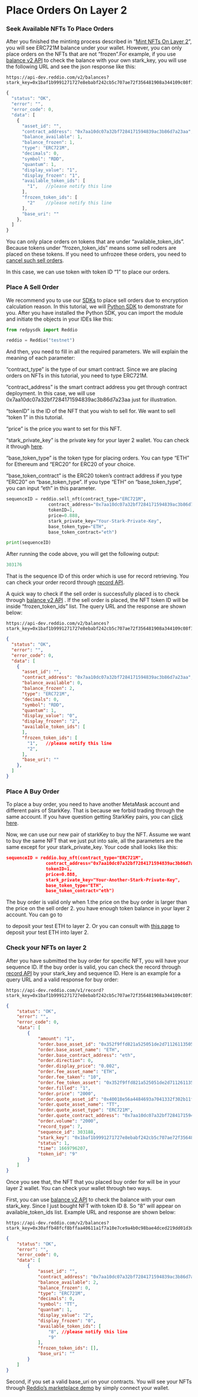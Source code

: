 # Place Orders On Layer 2

### Seek Available NFTs To Place Orders

After you finished the mintintg process described in “[Mint NFTs On Layer 2](https://docs.reddio.com/guide/getting-started/mint-nfts-on-layer-2.html)”, you will see ERC721M balance under your wallet. However, you can only place orders on the NFTs that are not “frozen”.For example, if you use [balance v2 API](https://docs.reddio.com/guide/api-reference/balance.html#get-balances-v2) to check the balance with your own stark_key, you will use the following URL and see the json response like this:

```shell
https://api-dev.reddio.com/v2/balances?stark_key=0x1baf1b9991271727e8ebabf242cb5c707ae72f356481908a344109c08f11c3
```

```js
{
  "status": "OK",
  "error": "",
  "error_code": 0,
  "data": [
    {
      "asset_id": "",
      "contract_address": "0x7aa10dc07a32bf7284171594839ac3b86d7a23aa",
      "balance_available": 1,
      "balance_frozen": 1,
      "type": "ERC721M",
      "decimals": 0,
      "symbol": "RDD",
      "quantum": 1,
      "display_value": "1",
      "display_frozen": "1",
      "available_token_ids": [
        "1",   //please notify this line
      ],
      "frozen_token_ids": [
        "2"    //please notify this line
      ],
      "base_uri": ""
    },
  ]
}
```



You can only place orders on tokens that are under “available_token_ids”. Because tokens under “frozen_token_ids” means some sell roders are placed on these tokens. If you need to unfrozee these orders, you need to [cancel such sell orders](https://docs.reddio.com/guide/api-reference/order.html#cancel-an-order).

In this case, we can use token with token ID “1” to place our orders.

### Place A Sell Order

We recommend you to use our [SDKs](https://docs.reddio.com/guide/jssdk-reference/initiate-sdk.html) to place sell orders due to encryption calculation reason. In this tutorial, we will [Python SDK](https://github.com/reddio-com/red-py-sdk) to demonstrate for you. After you have installed the Python SDK, you can import the module and initiate the objects in your IDEs like this:

```python
from redpysdk import Reddio

reddio = Reddio("testnet")
```

And then, you need to fill in all the required parameters. We will explain the meaning of each parameter:

“contract_type” is the type of our smart contract. Since we are placing orders on NFTs in this tutorial, you need to type ERC721M.

“contract_address” is the smart contract address you get through contract deployment. In this case, we will use 0x7aa10dc07a32bf7284171594839ac3b86d7a23aa just for illustration.

“tokenID” is the ID of the NFT that you wish to sell for. We want to sell “token 1” in this tutorial.

“price” is the price you want to set for this NFT. 

“stark_private_key” is the private key for your layer 2 wallet. You can check it through [here](https://docs.reddio.com/guide/getting-started/mint-nfts-on-layer-2.html#connect-wallet-and-get-public-key-on-layer-2).

“base_token_type” is the token type for placing orders. You can type “ETH” for Ethereum and “ERC20” for ERC20 of your choice.

“base_token_contract” is the ERC20 token’s contract address if you type “ERC20” on “base_token_type”. If you type “ETH” on “base_token_type”, you can input “eth” in this parameter. 

```python
sequenceID = reddio.sell_nft(contract_type="ERC721M",
                contract_address="0x7aa10dc07a32bf7284171594839ac3b86d7a23aa",
                tokenID=1,
                price=0.888,
                stark_private_key="Your-Stark-Private-Key",
                base_token_type="ETH",
                base_token_contract="eth")

print(sequenceID)
```

After running the code above, you will get the following output:

```python
303176
```

That is the sequence ID of this order which is use for record retrieving. You can check your order record through [record API](https://docs.reddio.com/guide/api-reference/record.html#get-record).

A quick way to check if the sell order is successfully placed is to check through [balance v2 API](https://docs.reddio.com/guide/api-reference/balance.html#get-balances-v2) . If the sell order is placed, the NFT token ID will be inside “frozen_token_ids” list. The query URL and the response are shown below:

```shell
https://api-dev.reddio.com/v2/balances?stark_key=0x1baf1b9991271727e8ebabf242cb5c707ae72f356481908a344109c08f11c3
```

```json
{
  "status": "OK",
  "error": "",
  "error_code": 0,
  "data": [
    {
      "asset_id": "",
      "contract_address": "0x7aa10dc07a32bf7284171594839ac3b86d7a23aa",
      "balance_available": 0,
      "balance_frozen": 2,
      "type": "ERC721M",
      "decimals": 0,
      "symbol": "RDD",
      "quantum": 1,
      "display_value": "0",
      "display_frozen": "2",
      "available_token_ids": [
      ],
      "frozen_token_ids": [
        "1",   //please notify this line
        "2",
      ],
      "base_uri": ""
    },
  ]
}
```

### Place A Buy Order

To place a buy order, you need to have another MetaMask account and different pairs of StarkKey. That is because we forbid trading through the same account. If you have question getting StarkKey pairs, you can [click here](https://docs.reddio.com/guide/getting-started/mint-nfts-on-layer-2.html#connect-wallet-and-get-public-key-on-layer-2).

Now, we can use our new pair of starkKey to buy the NFT. Assume we want to buy the same NFT that we just put into sale, all the parameters are the same except for your stark_private_key. Your code shall looks like this:

```json
sequenceID = reddio.buy_nft(contract_type="ERC721M",
               contract_address="0x7aa10dc07a32bf7284171594839ac3b86d7a23aa",
               tokenID=1,
               price=0.888,
               stark_private_key="Your-Another-Stark-Private-Key",
               base_token_type="ETH",
               base_token_contract="eth")
```

The buy order is valid only when  1.the price on the buy order is larger than the price on the sell order 2. you have enough token balance in your layer 2 account. You can go to

to deposit your test ETH to layer 2. Or you can consult with [this page](https://docs.reddio.com/guide/getting-started/transfer-eths-between-layer-1-and-layer-2.html#from-layer-1-to-layer-2-deposit) to deposit your test ETH into layer 2.

### Check your NFTs on layer 2

After you have submitted the buy order for specific NFT, you will have your sequence ID. If the buy order is valid, you can check the record through [record API](https://docs.reddio.com/guide/api-reference/record.html) by your stark_key and sequence ID. Here is an example for a query URL and a valid response for buy order:

```shell
https://api-dev.reddio.com/v1/record?stark_key=0x1baf1b9991271727e8ebabf242cb5c707ae72f356481908a344109c08f11c3&sequence_id=303188
```

```json
{
    "status": "OK",
    "error": "",
    "error_code": 0,
    "data": [
        {
            "amount": "1",
            "order.base_asset_id": "0x352f9ffd821a525051de2d71126113505a7b0a73d98dbc0ac0ff343cfbdef5e",
            "order.base_asset_name": "ETH",
            "order.base_contract_address": "eth",
            "order.direction": 0,
            "order.display_price": "0.002",
            "order.fee_asset_name": "ETH",
            "order.fee_taken": "10",
            "order.fee_token_asset": "0x352f9ffd821a525051de2d71126113505a7b0a73d98dbc0ac0ff343cfbdef5e",
            "order.filled": "1",
            "order.price": "2000",
            "order.quote_asset_id": "0x40018e56a4484693a7041332f302b11f604ec1f42763b567cb936cd3e7f135b",
            "order.quote_asset_name": "TT",
            "order.quote_asset_type": "ERC721M",
            "order.quote_contract_address": "0x7aa10dc07a32bf7284171594839ac3b86d7a23aa",
            "order.volume": "2000",
            "record_type": 7,
            "sequence_id": 303188,
            "stark_key": "0x1baf1b9991271727e8ebabf242cb5c707ae72f356481908a344109c08f11c3",
            "status": 1,
            "time": 1669796207,
            "token_id": "9"
        }
    ]
}
```

Once you see that, the NFT that you placed buy order for will be in your layer 2 wallet.  You can check your wallet through two ways.

First, you can use [balance v2 API](https://docs.reddio.com/guide/api-reference/balance.html#get-balances-v2) to check the balance with your own stark_key. Since I just bought NFT with token ID 8. So “8” will appear on available_token_ids list. Example URL and response are shown below:

```shell
https://api-dev.reddio.com/v2/balances?stark_key=0x30affb48fcf8bffaa40611a1f7a10e7ce9a4b0c98bae4dced219dd01d3db4fb
```

```json
{
    "status": "OK",
    "error": "",
    "error_code": 0,
    "data": [
        {
            "asset_id": "",
            "contract_address": "0x7aa10dc07a32bf7284171594839ac3b86d7a23aa", //please notify this line
            "balance_available": 2,
            "balance_frozen": 0,
            "type": "ERC721M",
            "decimals": 0,
            "symbol": "TT",
            "quantum": 1,
            "display_value": "2",
            "display_frozen": "0",
            "available_token_ids": [
                "8", //please notify this line
                "9"
            ],
            "frozen_token_ids": [],
            "base_uri": ""
        }
    ]
}
```

Second, if you set a valid base_uri on your contracts. You will see your NFTs through  [Reddio’s marketplace demo](https://demos.reddio.com/) by simply connect your wallet.